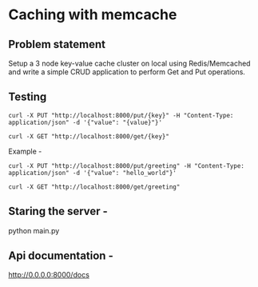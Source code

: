 # Caching with memcache

## Problem statement
Setup a 3 node key-value cache cluster on local using Redis/Memcached and write a simple CRUD application to perform Get and Put operations.


## Testing

`curl -X PUT "http://localhost:8000/put/{key}" -H "Content-Type: application/json" -d '{"value": "{value}"}'`

`curl -X GET "http://localhost:8000/get/{key}"`

Example - 

`curl -X PUT "http://localhost:8000/put/greeting" -H "Content-Type: application/json" -d '{"value": "hello_world"}'`


`curl -X GET "http://localhost:8000/get/greeting"`

## Staring the server - 
python main.py

## Api documentation - 
http://0.0.0.0:8000/docs